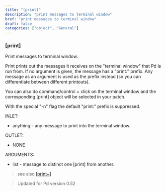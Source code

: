 ```yaml
---
title: "[print]"
description: "print messages to terminal window"
bref: "print messages to terminal window"
draft: false
categories: ["object", "General"]
---
```


### [print]

Print messages to terminal window.

Print prints out the messages it receives on the "terminal window" that Pd is run from. If no argument is given,  the message has a "print:" prefix. Any message as an argument is used as the prefix instead (so you can differentiate between different printouts).

You can also do command/control + click on the terminal window and the corresponding [print] object will be selected in your patch.

With the special "-n" flag the default "print:" prefix is suppressed.

INLET:

- anything - any message to print into the terminal window.

OUTLET:

- NONE

ARGUMENTS:

- list - message to distinct one [print] from another.


 
> see also [[print~]](../print~)

> Updated for Pd version 0.52